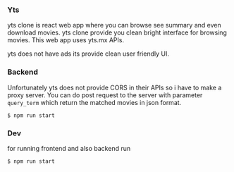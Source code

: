 ### Yts

yts clone is react web app where you can browse see summary and even download movies. yts clone provide you clean bright interface for browsing movies. This web app uses yts.mx APIs.

yts does not have ads its provide clean user friendly UI.

### Backend

Unfortunately yts does not provide CORS in their APIs so i have to make a proxy server. You can do post request to the server with parameter `query_term` which return the matched movies in json format.

```shell
$ npm run start
```

### Dev

for running frontend and also backend run

```shell
$ npm run start
```




